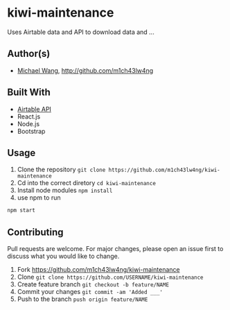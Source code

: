 # kiwi-maintenance

Uses Airtable data and API to download data and ...
## Author(s)
* [Michael Wang](http://m1ch43lw4ng.com), http://github.com/m1ch43lw4ng

## Built With
* [Airtable API](https://airtable.com)
* React.js
* Node.js
* Bootstrap

## Usage
1. Clone the repository `git clone https://github.com/m1ch43lw4ng/kiwi-maintenance`
2. Cd into the correct diretory `cd kiwi-maintenance`
2. Install node modules `npm install`
3. use npm to run
```bash
npm start
```


## Contributing
Pull requests are welcome. For major changes, please open an issue first to discuss what you would like to change.

1. Fork <https://github.com/m1ch43lw4ng/kiwi-maintenance>
2. Clone `git clone https://github.com/USERNAME/kiwi-maintenance`
2. Create feature branch `git checkout -b feature/NAME`
3. Commit your changes `git commit -am 'Added ___'`
4. Push to the branch `push origin feature/NAME`